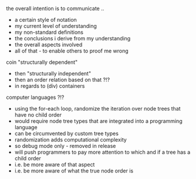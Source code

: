 
the overall intention is to communicate ..
- a certain style of notation
- my current level of understanding
- my non-standard definitions
- the conclusions i derive from my understanding
- the overall aspects involved
- all of that - to enable others to proof me wrong

coin "structurally dependent"
- then "structurally independent"
- then an order relation based on that ?!?
- in regards to (div) containers

computer languages ?!?
- using the for-each loop, randomize the iteration
  over node trees that have no child order
- would require node tree types that are
  integrated into a programming language
- can be circumvented by custom tree types
- randomization adds computational complexity
- so debug mode only - removed in release
- will push programmers to pay more attention
  to which and if a tree has a child order
- i.e. be more aware of that aspect
- i.e. be more aware of what the true node order is

